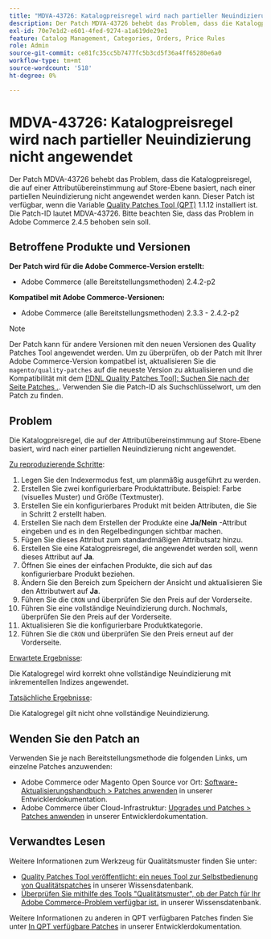 ```yaml
---
title: "MDVA-43726: Katalogpreisregel wird nach partieller Neuindizierung nicht angewendet"
description: Der Patch MDVA-43726 behebt das Problem, dass die Katalogpreisregel, die auf einer Attributübereinstimmung auf Store-Ebene basiert, nach einer partiellen Neuindizierung nicht angewendet werden kann. Dieser Patch ist verfügbar, wenn das [Quality Patches Tool (QPT)](/help/announcements/adobe-commerce-announcements/magento-quality-patches-released-new-tool-to-self-serve-quality-patches.md) 1.1.12 installiert ist. Die Patch-ID lautet MDVA-43726. Bitte beachten Sie, dass das Problem in Adobe Commerce 2.4.5 behoben sein soll.
exl-id: 70e7e1d2-e601-4fed-9274-a1a619de29e1
feature: Catalog Management, Categories, Orders, Price Rules
role: Admin
source-git-commit: ce81fc35cc5b7477fc5b3cd5f36a4ff65280e6a0
workflow-type: tm+mt
source-wordcount: '518'
ht-degree: 0%

---
```


# MDVA-43726: Katalogpreisregel wird nach partieller Neuindizierung nicht angewendet

Der Patch MDVA-43726 behebt das Problem, dass die Katalogpreisregel, die auf einer Attributübereinstimmung auf Store-Ebene basiert, nach einer partiellen Neuindizierung nicht angewendet werden kann. Dieser Patch ist verfügbar, wenn die Variable [Quality Patches Tool (QPT)](/help/announcements/adobe-commerce-announcements/magento-quality-patches-released-new-tool-to-self-serve-quality-patches.md) 1.1.12 installiert ist. Die Patch-ID lautet MDVA-43726. Bitte beachten Sie, dass das Problem in Adobe Commerce 2.4.5 behoben sein soll.

## Betroffene Produkte und Versionen

**Der Patch wird für die Adobe Commerce-Version erstellt:**

* Adobe Commerce (alle Bereitstellungsmethoden) 2.4.2-p2

**Kompatibel mit Adobe Commerce-Versionen:**

* Adobe Commerce (alle Bereitstellungsmethoden) 2.3.3 - 2.4.2-p2

>[!NOTE]
>
>Der Patch kann für andere Versionen mit den neuen Versionen des Quality Patches Tool angewendet werden. Um zu überprüfen, ob der Patch mit Ihrer Adobe Commerce-Version kompatibel ist, aktualisieren Sie die `magento/quality-patches` auf die neueste Version zu aktualisieren und die Kompatibilität mit dem [[!DNL Quality Patches Tool]: Suchen Sie nach der Seite Patches .](https://devdocs.magento.com/quality-patches/tool.html#patch-grid). Verwenden Sie die Patch-ID als Suchschlüsselwort, um den Patch zu finden.

## Problem

Die Katalogpreisregel, die auf der Attributübereinstimmung auf Store-Ebene basiert, wird nach einer partiellen Neuindizierung nicht angewendet.

<u>Zu reproduzierende Schritte</u>:

1. Legen Sie den Indexermodus fest, um planmäßig ausgeführt zu werden.
1. Erstellen Sie zwei konfigurierbare Produktattribute. Beispiel: Farbe (visuelles Muster) und Größe (Textmuster).
1. Erstellen Sie ein konfigurierbares Produkt mit beiden Attributen, die Sie in Schritt 2 erstellt haben.
1. Erstellen Sie nach dem Erstellen der Produkte eine **Ja/Nein** -Attribut eingeben und es in den Regelbedingungen sichtbar machen.
1. Fügen Sie dieses Attribut zum standardmäßigen Attributsatz hinzu.
1. Erstellen Sie eine Katalogpreisregel, die angewendet werden soll, wenn dieses Attribut auf **Ja**.
1. Öffnen Sie eines der einfachen Produkte, die sich auf das konfigurierbare Produkt beziehen.
1. Ändern Sie den Bereich zum Speichern der Ansicht und aktualisieren Sie den Attributwert auf **Ja**.
1. Führen Sie die `CRON` und überprüfen Sie den Preis auf der Vorderseite.
1. Führen Sie eine vollständige Neuindizierung durch. Nochmals, überprüfen Sie den Preis auf der Vorderseite.
1. Aktualisieren Sie die konfigurierbare Produktkategorie.
1. Führen Sie die `CRON` und überprüfen Sie den Preis erneut auf der Vorderseite.

<u>Erwartete Ergebnisse</u>:

Die Katalogregel wird korrekt ohne vollständige Neuindizierung mit inkrementellen Indizes angewendet.

<u>Tatsächliche Ergebnisse</u>:

Die Katalogregel gilt nicht ohne vollständige Neuindizierung.

## Wenden Sie den Patch an

Verwenden Sie je nach Bereitstellungsmethode die folgenden Links, um einzelne Patches anzuwenden:

* Adobe Commerce oder Magento Open Source vor Ort: [Software-Aktualisierungshandbuch > Patches anwenden](https://devdocs.magento.com/guides/v2.4/comp-mgr/patching/mqp.html) in unserer Entwicklerdokumentation.
* Adobe Commerce über Cloud-Infrastruktur: [Upgrades und Patches > Patches anwenden](https://devdocs.magento.com/cloud/project/project-patch.html) in unserer Entwicklerdokumentation.

## Verwandtes Lesen

Weitere Informationen zum Werkzeug für Qualitätsmuster finden Sie unter:

* [Quality Patches Tool veröffentlicht: ein neues Tool zur Selbstbedienung von Qualitätspatches](/help/announcements/adobe-commerce-announcements/magento-quality-patches-released-new-tool-to-self-serve-quality-patches.md) in unserer Wissensdatenbank.
* [Überprüfen Sie mithilfe des Tools &quot;Qualitätsmuster&quot;, ob der Patch für Ihr Adobe Commerce-Problem verfügbar ist.](/help/support-tools/patches-available-in-qpt-tool/check-patch-for-magento-issue-with-magento-quality-patches.md) in unserer Wissensdatenbank.

Weitere Informationen zu anderen in QPT verfügbaren Patches finden Sie unter [In QPT verfügbare Patches](https://devdocs.magento.com/quality-patches/tool.html#patch-grid) in unserer Entwicklerdokumentation.

